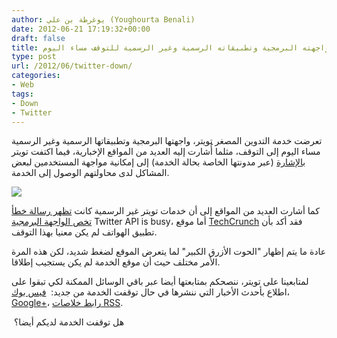 ```yaml
---
author: يوغرطة بن علي (Youghourta Benali)
date: 2012-06-21 17:19:32+00:00
draft: false
title: تعرض تويتر، واجهته البرمجية وتطبيقاته الرسمية وغير الرسمية للتوقف مساء اليوم
type: post
url: /2012/06/twitter-down/
categories:
- Web
tags:
- Down
- Twitter
---
```


تعرضت خدمة التدوين المصغر تويتر، واجهتها البرمجية وتطبيقاتها الرسمية وغير الرسمية مساء اليوم إلى التوقف، مثلما أُشارت إليه العديد من المواقع الإخبارية، فيما اكتفت تويتر [بالإشارة](http://status.twitter.com/post/25581031732/twitter-site-issue?e7cc6b08) (عبر مدونتها الخاصة بحالة الخدمة) إلى إمكانية مواجهة المستخدمين لبعض المشاكل لدى محاولتهم الوصول إلى الخدمة.




[![](http://www.it-scoop.com/wp-content/uploads/2012/06/twitter-down.jpg)
](http://www.it-scoop.com/wp-content/uploads/2012/06/twitter-down.jpg)




كما أشارت العديد من المواقع إلى أن خدمات تويتر غير الرسمية كانت [تظهر رسالة خطأ تخص الواجهة البرمجية](http://mashable.com/2012/06/21/twitter-down-june-2012/) Twitter API is busy، أما موقع [TechCrunch](http://techcrunch.com/2012/06/21/twitter-is-down-but-where-is-the-fail-whale/) فقد أكد بأن تطبيق الهواتف لم يكن معنيا بهذا التوقف.




عادة ما يتم إظهار "الحوت الأزرق الكبير" لما يتعرض الموقع لضغط شديد، لكن هذه المرة الأمر مختلف حيث أن موقع الخدمة لم يكن يستجيب إطلاقا.




لمتابعينا على تويتر، ننصحكم بمتابعتها أيضا عبر باقي الوسائل الممكنة لكي تبقوا على اطلاع بأحدث الأخبار التي ننشرها في حال توقفت الخدمة من جديد:  [فيس بوك](https://www.facebook.com/ITscoopMagazine)، [Google+](https://plus.google.com/111062057767038678683/posts)، [رابط خلاصات RSS](http://feeds.feedburner.com/it-scoop/Prfa).


 هل توقفت الخدمة لديكم أيضا؟

